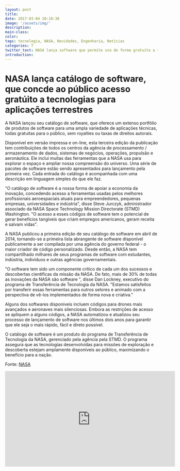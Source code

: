 ```yaml
---
layout: post
title:
date: 2017-03-04 10:10:38
image: '/assets/img/'
description:
main-class:
color:
tags: tecnologia, NASA, Novidades, Engenharia, Notícias
categories: T
twitter_text: NASA lança software que permite uso de forma gratuíta a tecnologias.
introduction:
---
```



# NASA lança catálogo de software, que concde ao público acesso gratúito a tecnologias para aplicações terrestres


A NASA lançou seu catálogo de software, que oferece um extenso portfólio de produtos de software para uma ampla variedade de aplicações técnicas, todas gratuitas para o público, sem royalties ou taxas de direitos autorais.

Disponível em versão impressa e on-line, esta terceira edição da publicação tem contribuições de todos os centros da agência de processamento / armazenamento de dados, sistemas de negócios, operações, propulsão e aeronáutica. Ele inclui muitas das ferramentas que a NASA usa para explorar o espaço e ampliar nossa compreensão do universo. Uma série de pacotes de software estão sendo apresentados para lançamento pela primeira vez. Cada entrada do catálogo é acompanhada com uma descrição em linguagem simples do que ele faz.

"O catálogo de software é a nossa forma de apoiar a economia da inovação, concedendo acesso a ferramentas usadas pelos melhores profissionais aeroespaciais atuais para empreendedores, pequenas empresas, universidades e indústria", disse Steve Jurczyk, administrador associado da NASA Space Technology Mission Directorate (STMD) Washington. "O acesso a esses códigos de software tem o potencial de gerar benefícios tangíveis que criam empregos americanos, geram receita e salvam vidas".

A NASA publicou a primeira edição de seu catálogo de software em abril de 2014, tornando-se a primeira lista abrangente de software disponível publicamente a ser compilada por uma agência do governo federal - o maior criador de código personalizado. Desde então, a NASA tem compartilhado milhares de seus programas de software com estudantes, indústria, indivíduos e outras agências governamentais.

"O software tem sido um componente crítico de cada um dos sucessos e descobertas científicas da missão da NASA. De fato, mais de 30% de todas as inovações da NASA são software ", disse Dan Lockney, executivo do programa de Transferência de Tecnologia da NASA. "Estamos satisfeitos por transferir essas ferramentas para outros setores e animado com a perspectiva de vê-los implementados de forma nova e criativa."

Alguns dos softwares disponíveis incluem códigos para drones mais avançados e aeronaves mais silenciosas. Embora as restrições de acesso se apliquem a alguns códigos, a NASA automatizou e atualizou seu processo de lançamento de software nos últimos dois anos para garantir que ele seja o mais rápido, fácil e direto possível.

O catálogo de software é um produto do programa de Transferência de Tecnologia da NASA, gerenciado pela agência pela STMD. O programa assegura que as tecnologias desenvolvidas para missões de exploração e descoberta estejam amplamente disponíveis ao público, maximizando o benefício para a nação.

Fonte: [NASA]

<iframe width="560" height="315" src="https://www.youtube.com/embed/JIpyc8AfMZY" frameborder="0" allowfullscreen></iframe>



[NASA]: https://www.nasa.gov/press-release/nasa-releases-software-catalog-granting-the-public-free-access-to-technologies-for









